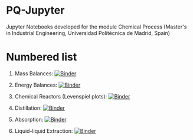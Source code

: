 # PQ-Jupyter
Jupyter Notebooks developed for the module Chemical Process (Master's in Industrial Engineering, Universidad Politécnica de Madrid, Spain)

# Numbered list



1. Mass Balances: [![Binder](https://mybinder.org/badge_logo.svg)](https://mybinder.org/v2/gh/jorge-ramirez-upm/PQ-Jupyter/master?filepath=01_MassBalances%2FMassBalances.ipynb)

2. Energy Balances: [![Binder](https://mybinder.org/badge_logo.svg)](https://mybinder.org/v2/gh/jorge-ramirez-upm/PQ-Jupyter/master?filepath=02_EnergyBalances%2FCP-EnergyBalances.ipynb)

3. Chemical Reactors (Levenspiel plots): [![Binder](https://mybinder.org/badge_logo.svg)](https://mybinder.org/v2/gh/jorge-ramirez-upm/PQ-Jupyter/master?filepath=03_ChemicalReactors%2FReactor_Association_Levenspiel.ipynb)

4. Distillation: [![Binder](https://mybinder.org/badge_logo.svg)](https://mybinder.org/v2/gh/jorge-ramirez-upm/PQ-Jupyter/master?filepath=04_Distillation%2FDestilacion_ENGLISH.ipynb)

5. Absorption: [![Binder](https://mybinder.org/badge_logo.svg)](https://mybinder.org/v2/gh/jorge-ramirez-upm/PQ-Jupyter/master?filepath=05_Absorption%2FAbsorcion.ipynb)

6. Liquid-liquid Extraction: [![Binder](https://mybinder.org/badge_logo.svg)](https://mybinder.org/v2/gh/jorge-ramirez-upm/PQ-Jupyter/master?filepath=06_Extraction%2FExtraccion.ipynb)


